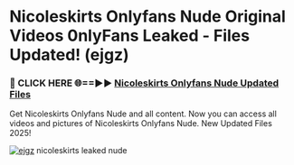 # Nicoleskirts Onlyfans Nude Original Videos 0nlyFans Leaked - Files Updated! (ejgz)

<h3>🔴 CLICK HERE 🌐==►► <a href="https://tinyurl.com/yc6ubb5a" rel="nofollow">Nicoleskirts Onlyfans Nude Updated Files</a></h3>

Get Nicoleskirts Onlyfans Nude and all content. Now you can access all videos and pictures of Nicoleskirts Onlyfans Nude. New Updated Files 2025!

[![ejgz](https://i.imgur.com/7eu0CRL.gif)](https://tinyurl.com/yc6ubb5a)
nicoleskirts leaked nude